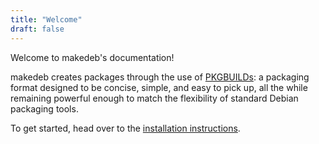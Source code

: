 ```yaml
---
title: "Welcome"
draft: false
---
```


Welcome to makedeb's documentation!

makedeb creates packages through the use of [PKGBUILDs](/makedeb/pkgbuild-syntax): a packaging format designed to be concise, simple, and easy to pick up, all the while remaining powerful enough to match the flexibility of standard Debian packaging tools.

To get started, head over to the [installation instructions](/installing/).
